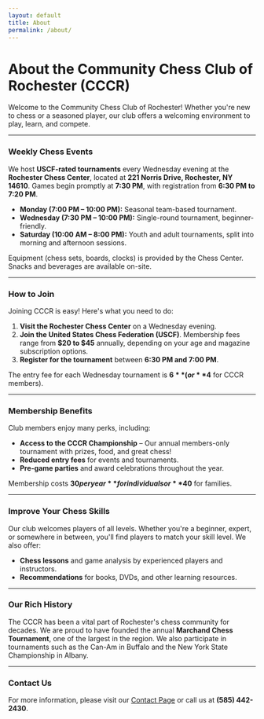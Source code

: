 ```yaml
---
layout: default
title: About
permalink: /about/
---
```


# About the Community Chess Club of Rochester (CCCR) <i class="fas fa-chess-knight text-success"></i>

Welcome to the Community Chess Club of Rochester! Whether you're new to chess or a seasoned player, our club offers a welcoming environment to play, learn, and compete.

---

### Weekly Chess Events <i class="fas fa-calendar-alt text-info"></i>

We host **USCF-rated tournaments** every Wednesday evening at the **Rochester Chess Center**, located at **221 Norris Drive, Rochester, NY 14610**. Games begin promptly at **7:30 PM**, with registration from **6:30 PM to 7:20 PM**.

- **Monday (7:00 PM – 10:00 PM):** Seasonal team-based tournament.
- **Wednesday (7:30 PM – 10:00 PM):** Single-round tournament, beginner-friendly.
- **Saturday (10:00 AM – 8:00 PM):** Youth and adult tournaments, split into morning and afternoon sessions.

Equipment (chess sets, boards, clocks) is provided by the Chess Center. Snacks and beverages are available on-site.

---

### How to Join <i class="fas fa-user-plus text-primary"></i>

Joining CCCR is easy! Here's what you need to do:

1. **Visit the Rochester Chess Center** on a Wednesday evening.
2. **Join the United States Chess Federation (USCF)**. Membership fees range from **$20 to $45** annually, depending on your age and magazine subscription options.
3. **Register for the tournament** between **6:30 PM and 7:00 PM**.

The entry fee for each Wednesday tournament is **$6** (or **$4** for CCCR members).

---

### Membership Benefits <i class="fas fa-star text-warning"></i>

Club members enjoy many perks, including:

- **Access to the CCCR Championship** – Our annual members-only tournament with prizes, food, and great chess!
- **Reduced entry fees** for events and tournaments.
- **Pre-game parties** and award celebrations throughout the year.

Membership costs **$30 per year** for individuals or **$40** for families.

---

### Improve Your Chess Skills <i class="fas fa-graduation-cap text-success"></i>

Our club welcomes players of all levels. Whether you're a beginner, expert, or somewhere in between, you'll find players to match your skill level. We also offer:

- **Chess lessons** and game analysis by experienced players and instructors.
- **Recommendations** for books, DVDs, and other learning resources.

---

### Our Rich History <i class="fas fa-history text-muted"></i>

The CCCR has been a vital part of Rochester's chess community for decades. We are proud to have founded the annual **Marchand Chess Tournament**, one of the largest in the region. We also participate in tournaments such as the Can-Am in Buffalo and the New York State Championship in Albany.

---

### Contact Us <i class="fas fa-phone text-primary"></i>

For more information, please visit our [Contact Page](/contact/) or call us at **(585) 442-2430**.

